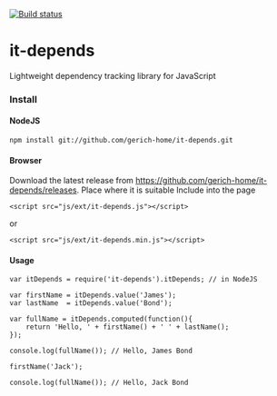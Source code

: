 [![Build status](https://ci.appveyor.com/api/projects/status/dufdv2sefowej3mq?svg=true)](https://ci.appveyor.com/project/gerich-home/it-depends)

# it-depends
Lightweight dependency tracking library for JavaScript

### Install

#### NodeJS

```
npm install git://github.com/gerich-home/it-depends.git
```


#### Browser

Download the latest release from https://github.com/gerich-home/it-depends/releases.
Place where it is suitable
Include into the page

```
<script src="js/ext/it-depends.js"></script>
```

or
```
<script src="js/ext/it-depends.min.js"></script>
```

#### Usage

```
var itDepends = require('it-depends').itDepends; // in NodeJS

var firstName = itDepends.value('James');
var lastName  = itDepends.value('Bond');

var fullName = itDepends.computed(function(){
	return 'Hello, ' + firstName() + ' ' + lastName();
});

console.log(fullName()); // Hello, James Bond

firstName('Jack');

console.log(fullName()); // Hello, Jack Bond
```